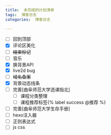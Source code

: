 ```yaml
---
title:  未完成的计划清单
tags:  博客日志
categories:  博客日志

---
```


- [ ] 回到顶部
- [x] 评论区美化
- [ ] ~~结束标记~~
- [ ] 音乐
- [x] 换背景API
- [x] live2d bug
- [ ] ~~域名备案~~
- [x] 背景动态线条
- [ ] 完善[曲阜师范大学选课指北]
  - [ ] 课程分类整理
  - [ ] 课程推荐标签{% label success @推荐 %}
- [ ] 完善[曲阜师范大学生存手册]
- [ ] hexo注入器
- [ ] 正则表达式
- [ ] js  css
